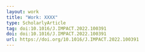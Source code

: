 ```yaml
---
layout: work
title: "Work: XXXX"
type: ScholarlyArticle
tag: doi:10.1016/J.IMPACT.2022.100391
doi: doi:10.1016/J.IMPACT.2022.100391
url: https://doi.org/10.1016/J.IMPACT.2022.100391
---
```

